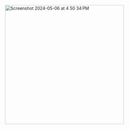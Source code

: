 
<img width="390" alt="Screenshot 2024-05-06 at 4 50 34 PM" src="https://github.com/riyaaa04/os/assets/142775560/89701b10-b255-4362-ac1e-1eee6a899815">
